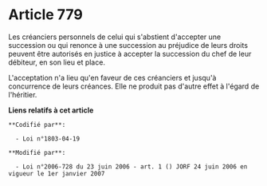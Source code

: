 # Article 779

Les créanciers personnels de celui qui s'abstient d'accepter une succession ou qui renonce à une succession au préjudice de
leurs droits peuvent être autorisés en justice à accepter la succession du chef de leur débiteur, en son lieu et place.

L'acceptation n'a lieu qu'en faveur de ces créanciers et jusqu'à concurrence de leurs créances. Elle ne produit pas d'autre
effet à l'égard de l'héritier.

**Liens relatifs à cet article**

	**Codifié par**:

	  - Loi n°1803-04-19

	**Modifié par**:

	  - Loi n°2006-728 du 23 juin 2006 - art. 1 () JORF 24 juin 2006 en vigueur le 1er janvier 2007
